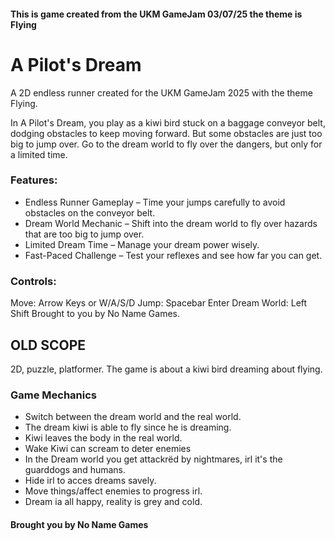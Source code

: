 #### This is game created from the UKM GameJam 03/07/25 the theme is Flying

# A Pilot's Dream
A 2D endless runner created for the UKM GameJam 2025 with the theme Flying.

In A Pilot's Dream, you play as a kiwi bird stuck on a baggage conveyor belt, dodging obstacles to keep moving forward. But some obstacles are just too big to jump over. Go to the dream world to fly over the dangers, but only for a limited time.

### Features:
* Endless Runner Gameplay – Time your jumps carefully to avoid obstacles on the conveyor belt.
* Dream World Mechanic – Shift into the dream world to fly over hazards that are too big to jump over.
* Limited Dream Time – Manage your dream power wisely.
* Fast-Paced Challenge – Test your reflexes and see how far you can get.
### Controls:
Move: Arrow Keys or W/A/S/D
Jump: Spacebar
Enter Dream World: Left Shift
Brought to you by No Name Games.

## OLD SCOPE
2D, puzzle, platformer.
The game is about a kiwi bird dreaming about flying.
### Game Mechanics
* Switch between the dream world and the real world.
* The dream kiwi is able to fly since he is dreaming.
* Kiwi leaves the body in the real world.
* Wake Kiwi can scream to deter enemies
* In the Dream world you get attackrëd by nightmares, irl it's the guarddogs and humans.
* Hide irl to acces dreams savely.
* Move things/affect enemies to progress irl.
* Dream ia all happy, reality is grey and cold.
  
#### Brought you by No Name Games

